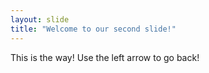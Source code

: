 ```yaml
---
layout: slide
title: "Welcome to our second slide!"
---
```

This is the way!
Use the left arrow to go back!

